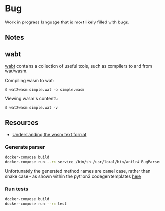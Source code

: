 # Bug

Work in progress language that is most likely filled with bugs.

## Notes

## wabt

[wabt](https://github.com/WebAssembly/wabt) contains a collection of useful tools, such as compilers to and from wat/wasm.

Compiling wasm to wat:

```
$ wat2wasm simple.wat -o simple.wasm
```

Viewing wasm's contents:

```
$ wat2wasm simple.wat -v
```

## Resources

- [Understanding the wasm text format](https://developer.mozilla.org/en-US/docs/WebAssembly/Understanding_the_text_format)

### Generate parser

```bash
docker-compose build
docker-compose run --rm service /bin/sh /usr/local/bin/antlr4 BugParser.g4 BugLexer.g4 -Dlanguage=Python3 -visitor -o parser
```

Unfortunately the generated method names are camel case, rather than snake case - as shown within the python3 codegen
templates
[here](https://github.com/antlr/antlr4/blob/837aa60e2c4736e242432c2ac93ed2de3b9eff3b/tool/resources/org/antlr/v4/tool/templates/codegen/Python3/Python3.stg#L104)

### Run tests

```bash
docker-compose build
docker-compose run --rm test
```
